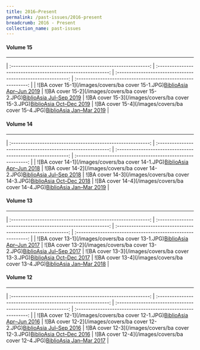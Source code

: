 ```yaml
---
title: 2016–Present
permalink: /past-issues/2016-present
breadcrumb: 2016 - Present
collection_name: past-issues
---
```

#### Volume 15

------

| :----------------------------------------------------------: | :----------------------------------------------------------: | :----------------------------------------------------------: | :----------------------------------------------------------: |
| ![BA cover 15-1](/images/covers/ba cover 15-1.JPG)[BiblioAsia Apr–Jun 2019](http://www.nlb.gov.sg/biblioasia/vol-15-issue-1/) | ![BA cover 15-2](/images/covers/ba cover 15-2.JPG)[BiblioAsia Jul–Sep 2019](http://www.nlb.gov.sg/biblioasia/home-page/) | ![BA cover 15-3](/images/covers/ba cover 15-3.JPG)[BiblioAsia Oct–Dec 2019](http://www.nlb.gov.sg/biblioasia/vol-15-issue-3/) | ![BA cover 15-4](/images/covers/ba cover 15-4.JPG)[BiblioAsia Jan–Mar 2019](http://www.nlb.gov.sg/biblioasia/category/vol-15-issue-4/) |

#### Volume 14

------

| :----------------------------------------------------------: | :----------------------------------------------------------: | :----------------------------------------------------------: | :----------------------------------------------------------: |
| ![BA cover 14-1](/images/covers/ba cover 14-1.JPG)[BiblioAsia Apr–Jun 2018](http://www.nlb.gov.sg/biblioasia/vol-14-issue-1-apr-jun-2018/) | ![BA cover 14-2](/images/covers/ba cover 14-2.JPG)[BiblioAsia Jul–Sep 2018](http://www.nlb.gov.sg/biblioasia/past-issues/vol-14-issue-2-jul-sep-2018/) | ![BA cover 14-3](/images/covers/ba cover 14-3.JPG)[BiblioAsia Oct–Dec 2018](http://www.nlb.gov.sg/biblioasia/vol-14-issue-3/) | ![BA cover 14-4](/images/covers/ba cover 14-4.JPG)[BiblioAsia Jan–Mar 2019](http://www.nlb.gov.sg/biblioasia/vol-14-issue-4/) |

#### Volume 13

------

| :----------------------------------------------------------: | :----------------------------------------------------------: | :----------------------------------------------------------: | :----------------------------------------------------------: |
| ![BA cover 13-1](/images/covers/ba cover 13-1.JPG)[BiblioAsia Apr–Jun 2017](http://www.nlb.gov.sg/biblioasia/volume-13-issue-1-may-to-jul-2017/) | ![BA cover 13-2](/images/covers/ba cover 13-2.JPG)[BiblioAsia Jul–Sep 2017](http://www.nlb.gov.sg/biblioasia/vol-13-issue-2-jul-sept-2017/) | ![BA cover 13-3](/images/covers/ba cover 13-3.JPG)[BiblioAsia Oct–Dec 2017](http://www.nlb.gov.sg/biblioasia/vol13-issue-3/) | ![BA cover 13-4](/images/covers/ba cover 13-4.JPG)[BiblioAsia Jan–Mar 2018](http://www.nlb.gov.sg/biblioasia/vol-13-issue-4/) |

#### Volume 12

------

| :----------------------------------------------------------: | :----------------------------------------------------------: | :----------------------------------------------------------: | :----------------------------------------------------------: |
| ![BA cover 12-1](/images/covers/ba cover 12-1.JPG)[BiblioAsia   Apr–Jun 2016](http://www.nlb.gov.sg/biblioasia/vol-12-issue-1-april-jun-2016/) | ![BA cover 12-2](/images/covers/ba cover 12-2.JPG)[BiblioAsia   Jul–Sep 2016](http://www.nlb.gov.sg/biblioasia/vol-12-issue-2-jul-sep-2016/) | ![BA cover 12-3](/images/covers/ba cover 12-3.JPG)[BiblioAsia Oct–Dec 2016](http://www.nlb.gov.sg/biblioasia/vol-12-issue-3-oct-dec-2016/) | ![BA cover 12-4](/images/covers/ba cover 12-4.JPG)[BiblioAsia Jan–Mar 2017](http://www.nlb.gov.sg/biblioasia/volume-12-issue-4-jan-mar-2017/) |


